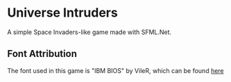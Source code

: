 # Universe Intruders
A simple Space Invaders-like game made with SFML.Net.

## Font Attribution
The font used in this game is "IBM BIOS" by VileR, which can be found [here](https://int10h.org/oldschool-pc-fonts/)
